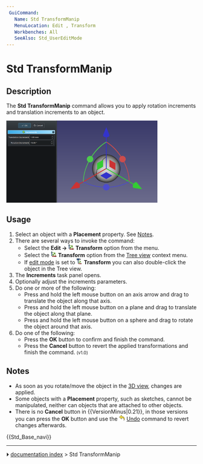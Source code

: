 ```yaml
---
 GuiCommand:
   Name: Std TransformManip
   MenuLocation: Edit , Transform
   Workbenches: All
   SeeAlso: Std_UserEditMode
---
```


# Std TransformManip

## Description

The **Std TransformManip** command allows you to apply rotation increments and translation increments to an object.

 <img alt="" src=images/Std_TransformManip_Example.png  style="width:400px;"> 

## Usage

1.  Select an object with a **Placement** property. See [Notes](#Notes.md).
2.  There are several ways to invoke the command:
    -   Select the **Edit → <img src="images/Std_TransformManip.svg" width=16px> Transform** option from the menu.
    -   Select the **<img src="images/Std_TransformManip.svg" width=16px> Transform** option from the [Tree view](Tree_view.md) context menu.
    -   If [edit mode](Std_UserEditMode.md) is set to **<img src="images/Std_UserEditModeTransform.svg" width=16px> Transform** you can also double-click the object in the Tree view.
3.  The **Increments** task panel opens.
4.  Optionally adjust the increments parameters.
5.  Do one or more of the following:
    -   Press and hold the left mouse button on an axis arrow and drag to translate the object along that axis.
    -   Press and hold the left mouse button on a plane and drag to translate the object along that plane.
    -   Press and hold the left mouse button on a sphere and drag to rotate the object around that axis.
6.  Do one of the following:
    -   Press the **OK** button to confirm and finish the command.
    -   Press the **Cancel** button to revert the applied transformations and finish the command. <small>(v1.0)</small> 

## Notes

-   As soon as you rotate/move the object in the [3D view](3D_view.md), changes are applied.
-   Some objects with a **Placement** property, such as sketches, cannot be manipulated, neither can objects that are attached to other objects.
-   There is no **Cancel** button in {{VersionMinus|0.21}}, in those versions you can press the **OK** button and use the <img alt="" src=images/Std_Undo.svg  style="width:16px;"> [Undo](Std_Undo.md) command to revert changes afterwards.




 {{Std_Base_navi}}



---
⏵ [documentation index](../README.md) > Std TransformManip
